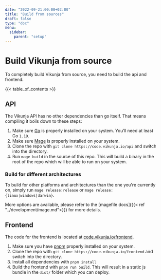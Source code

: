 ```yaml
---
date: "2022-09-21:00:00+02:00"
title: "Build from sources"
draft: false
type: "doc"
menu:
  sidebar:
    parent: "setup"
---
```


# Build Vikunja from source

To completely build Vikunja from source, you need to build the api and frontend.

{{< table_of_contents >}}

## API

The Vikunja API has no other dependencies than go itself.
That means compiling it boils down to these steps:

1. Make sure [Go](https://golang.org/doc/install) is properly installed on your system. You'll need at least Go `1.19`.
2. Make sure [Mage](https://magefile.org) is properly installed on your system.
3. Clone the repo with `git clone https://code.vikunja.io/api` and switch into the directory.
4. Run `mage build` in the source of this repo. This will build a binary in the root of the repo which will be able to run on your system.

### Build for different architectures

To build for other platforms and architectures than the one you're currently on, simply run `mage release:release` or `mage release:{linux|windows|darwin}`.

More options are available, please refer to the [magefile docs]({{< ref "../development/mage.md">}}) for more details.

## Frontend

The code for the frontend is located at [code.vikunja.io/frontend](https://code.vikunja.io/frontend).

1. Make sure you have [pnpm](https://pnpm.io/installation) properly installed on your system.
2. Clone the repo with `git clone https://code.vikunja.io/frontend` and switch into the directory.
3. Install all dependencies with `pnpm install`
4. Build the frontend with `pnpm run build`. This will result in a static js bundle in the `dist/` folder which you can deploy.
